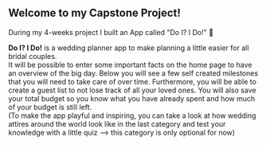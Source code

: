 ## Welcome to my Capstone Project!

During my 4-weeks project I built an App called "Do I? I Do!" 🌺

**Do I? I Do!** is a wedding planner app to make planning a little easier for all bridal couples. <br>
It will be possible to enter some important facts on the home page to have an overview of the big day. Below you will see a few self created milestones that you will need to take care of over time. Furthermore, you will be able to create a guest list to not lose track of all your loved ones. You will also save your total budget so you know what you have already spent and how much of your budget is still left. <br>
(To make the app playful and inspiring, you can take a look at how wedding attires around the world look like in the last category and test your knowledge with a little quiz --> this category is only optional for now)
